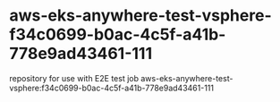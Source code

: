 # aws-eks-anywhere-test-vsphere-f34c0699-b0ac-4c5f-a41b-778e9ad43461-111
repository for use with E2E test job aws-eks-anywhere-test-vsphere:f34c0699-b0ac-4c5f-a41b-778e9ad43461-111
